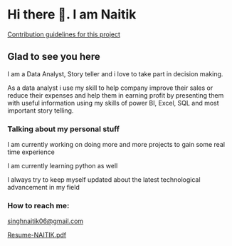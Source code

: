 # Hi there 👋. I am Naitik
[Contribution guidelines for this project](docs/https://www.linkedin.com/in/naitik-singh-57a42018b/.md)

## Glad to see you here

I am a Data Analyst, Story teller and i love to take part in decision making.


As a data analyst i use my skill to help company improve their sales or reduce their expenses and help them in earning profit by presenting them with useful information using my skills of power BI, Excel, SQL and most important story telling.
 
### Talking about my personal stuff
 I am currently working on doing more and more projects to gain some real time experience
 
 I am currently learning python as well
 
 I always try to keep myself updated about the latest technological advancement in my field
 
 ### How to reach me:
 singhnaitik06@gmail.com
 
[Resume-NAITIK.pdf](https://github.com/naitik123GO/naitik123GO/files/11012160/Resume-NAITIK.pdf)

 
